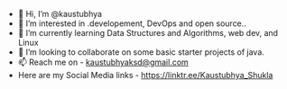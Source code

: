 - 👋 Hi, I’m @kaustubhya
- 👀 I’m interested in .developement, DevOps and open source..
- 🌱 I’m currently learning Data Structures and Algorithms, web dev, and Linux
- 💞️ I’m looking to collaborate on some basic starter projects of java.
- 📫 Reach me on - kaustubhyaksd@gmail.com
- Here are my Social Media links - https://linktr.ee/Kaustubhya_Shukla

<!---
kaustubhya/kaustubhya is a ✨ special ✨ repository because its `README.md` (this file) appears on your GitHub profile.
You can click the Preview link to take a look at your changes.
--->
